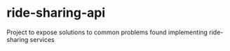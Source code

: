 # ride-sharing-api
Project to expose solutions to common problems found implementing ride-sharing services
